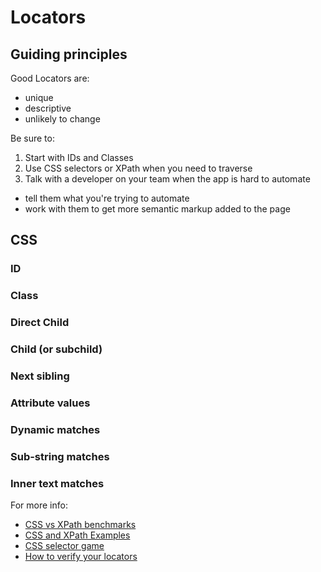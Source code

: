 # Locators

## Guiding principles

Good Locators are:

+ unique
+ descriptive
+ unlikely to change

Be sure to:

1. Start with IDs and Classes
2. Use CSS selectors or XPath when you need to traverse
3. Talk with a developer on your team when the app is hard to automate
  + tell them what you're trying to automate
  + work with them to get more semantic markup added to the page

## CSS

### ID
### Class
### Direct Child
### Child (or subchild)
### Next sibling
### Attribute values
### Dynamic matches
### Sub-string matches
### Inner text matches

For more info:

+ [CSS vs XPath benchmarks](http://bit.ly/seleniumbenchmarks)
+ [CSS and XPath Examples](http://bit.ly/cssxpathexamples)
+ [CSS selector game](http://bit.ly/locatorgame)
+ [How to verify your locators](http://bit.ly/verifyinglocators)
